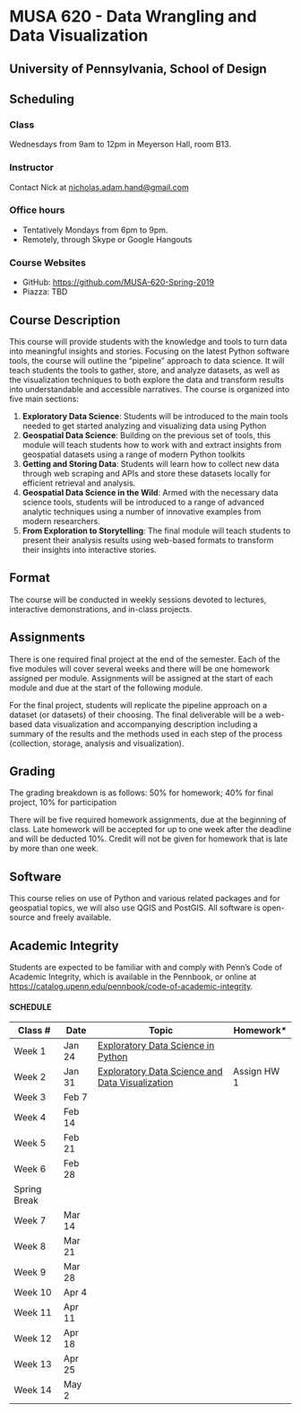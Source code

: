 # MUSA 620 - Data Wrangling and Data Visualization

## University of Pennsylvania, School of Design

## Scheduling

### Class

Wednesdays from 9am to 12pm in Meyerson Hall, room B13.

### Instructor

Contact Nick at nicholas.adam.hand@gmail.com

### Office hours

- Tentatively Mondays from 6pm to 9pm.
- Remotely, through Skype or Google Hangouts

### Course Websites

- GitHub: https://github.com/MUSA-620-Spring-2019
- Piazza: TBD

## Course Description

This course will provide students with the knowledge and tools to turn data into meaningful insights and stories. Focusing on the latest Python software tools, the course will outline the “pipeline” approach to data science. It will teach students the tools to gather, store, and analyze datasets, as well as the visualization techniques to both explore the data and transform results into understandable and accessible narratives. The course is organized into five main sections:

1. **Exploratory Data Science**: Students will be introduced to the main tools needed to get started analyzing and visualizing data using Python
1. **Geospatial Data Science**: Building on the previous set of tools, this module will teach students how to work with and extract insights from geospatial datasets using a range of modern Python toolkits
1. **Getting and Storing Data**: Students will learn how to collect new data through web scraping and APIs and store these datasets locally for efficient retrieval and analysis.
1. **Geospatial Data Science in the Wild**: Armed with the necessary data science tools, students will be introduced to a range of advanced analytic techniques using a number of innovative examples from modern researchers.
1. **From Exploration to Storytelling**: The final module will teach students to present their analysis results using web-based formats to transform their insights into interactive stories.

## Format

The course will be conducted in weekly sessions devoted to lectures, interactive demonstrations, and in-class projects.

## Assignments

There is one required final project at the end of the semester. Each of the five modules will cover several weeks and there will be one homework assigned per module. Assignments will be assigned at the start of each module and due at the start of the following module.

For the final project, students will replicate the pipeline approach on a dataset (or datasets) of their choosing. The final deliverable will be a web-based data visualization and accompanying description including a summary of the results and the methods used in each step of the process (collection, storage, analysis and visualization).

## Grading

The grading breakdown is as follows: 50% for homework; 40% for final project, 10% for participation

There will be five required homework assignments, due at the beginning of class. Late homework will be accepted for up to one week after the deadline and will be deducted 10%. Credit will not be given for homework that is late by more than one week.

## Software

This course relies on use of Python and various related packages and for geospatial topics, we will also use QGIS and PostGIS. All software is open-source and freely available.

## Academic Integrity

Students are expected to be familiar with and comply with Penn’s Code of Academic Integrity, which is available in the Pennbook, or online at https://catalog.upenn.edu/pennbook/code-of-academic-integrity.

#### SCHEDULE

| Class #      | Date   | Topic                                                                                             | Homework\*  |
| ------------ | ------ | ------------------------------------------------------------------------------------------------- | ----------- |
| Week 1       | Jan 24 | [Exploratory Data Science in Python](https://github.com/MUSA-620-Spring-2019/week-1)              |             |
| Week 2       | Jan 31 | [Exploratory Data Science and Data Visualization](https://github.com/MUSA-620-Spring-2019/week-2) | Assign HW 1 |
| Week 3       | Feb 7  |                                                                                                   |             |
| Week 4       | Feb 14 |                                                                                                   |             |
| Week 5       | Feb 21 |                                                                                                   |             |
| Week 6       | Feb 28 |                                                                                                   |             |
| Spring Break |
| Week 7       | Mar 14 |                                                                                                   |             |
| Week 8       | Mar 21 |                                                                                                   |             |
| Week 9       | Mar 28 |                                                                                                   |             |
| Week 10      | Apr 4  |                                                                                                   |             |
| Week 11      | Apr 11 |                                                                                                   |             |
| Week 12      | Apr 18 |                                                                                                   |             |
| Week 13      | Apr 25 |                                                                                                   |             |
| Week 14      | May 2  |                                                                                                   |             |
